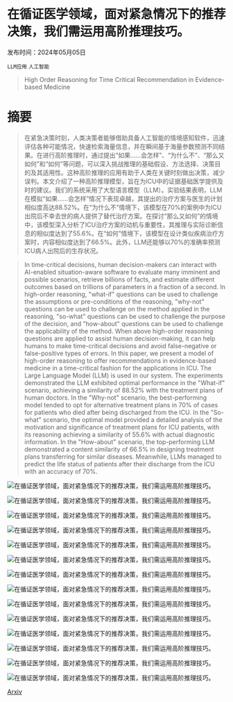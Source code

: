 # 在循证医学领域，面对紧急情况下的推荐决策，我们需运用高阶推理技巧。

发布时间：2024年05月05日

`LLM应用` `人工智能`

> High Order Reasoning for Time Critical Recommendation in Evidence-based Medicine

# 摘要

> 在紧急决策时刻，人类决策者能够借助具备人工智能的情境感知软件，迅速评估各种可能情况，快速检索海量信息，并在瞬间基于海量参数预测不同结果。在进行高阶推理时，通过提出“如果……会怎样”、“为什么不”、“那么又如何”和“如何”等问题，可以深入挑战推理的基础假设、方法选择、决策目的及其适用性。这种高阶推理的应用有助于人类在关键时刻做出决策，减少误判。本文介绍了一种高阶推理模型，旨在为ICU中的证据基础医学提供及时的建议。我们的系统采用了大型语言模型（LLM）。实验结果表明，LLM在模拟“如果……会怎样”情况下表现卓越，其提出的治疗方案与医生的计划相似度高达88.52%。在“为什么不”情境下，该模型在70%的案例中为ICU出院后不幸去世的病人提供了替代治疗方案。在探讨“那么又如何”的情境中，该模型深入分析了ICU治疗方案的动机与重要性，其推理与实际诊断信息的相似度达到了55.6%。在“如何”情境下，该模型在设计类似疾病治疗方案时，内容相似度达到了66.5%。此外，LLM还能够以70%的准确率预测ICU病人出院后的生存状况。

> In time-critical decisions, human decision-makers can interact with AI-enabled situation-aware software to evaluate many imminent and possible scenarios, retrieve billions of facts, and estimate different outcomes based on trillions of parameters in a fraction of a second. In high-order reasoning, "what-if" questions can be used to challenge the assumptions or pre-conditions of the reasoning, "why-not" questions can be used to challenge on the method applied in the reasoning, "so-what" questions can be used to challenge the purpose of the decision, and "how-about" questions can be used to challenge the applicability of the method. When above high-order reasoning questions are applied to assist human decision-making, it can help humans to make time-critical decisions and avoid false-negative or false-positive types of errors. In this paper, we present a model of high-order reasoning to offer recommendations in evidence-based medicine in a time-critical fashion for the applications in ICU. The Large Language Model (LLM) is used in our system. The experiments demonstrated the LLM exhibited optimal performance in the "What-if" scenario, achieving a similarity of 88.52% with the treatment plans of human doctors. In the "Why-not" scenario, the best-performing model tended to opt for alternative treatment plans in 70% of cases for patients who died after being discharged from the ICU. In the "So-what" scenario, the optimal model provided a detailed analysis of the motivation and significance of treatment plans for ICU patients, with its reasoning achieving a similarity of 55.6% with actual diagnostic information. In the "How-about" scenario, the top-performing LLM demonstrated a content similarity of 66.5% in designing treatment plans transferring for similar diseases. Meanwhile, LLMs managed to predict the life status of patients after their discharge from the ICU with an accuracy of 70%.

![在循证医学领域，面对紧急情况下的推荐决策，我们需运用高阶推理技巧。](../../../paper_images/2405.03010/Intuition.png)

![在循证医学领域，面对紧急情况下的推荐决策，我们需运用高阶推理技巧。](../../../paper_images/2405.03010/ID.png)

![在循证医学领域，面对紧急情况下的推荐决策，我们需运用高阶推理技巧。](../../../paper_images/2405.03010/H.png)

![在循证医学领域，面对紧急情况下的推荐决策，我们需运用高阶推理技巧。](../../../paper_images/2405.03010/Whatif.png)

![在循证医学领域，面对紧急情况下的推荐决策，我们需运用高阶推理技巧。](../../../paper_images/2405.03010/Whynot.png)

![在循证医学领域，面对紧急情况下的推荐决策，我们需运用高阶推理技巧。](../../../paper_images/2405.03010/Sowhat.png)

![在循证医学领域，面对紧急情况下的推荐决策，我们需运用高阶推理技巧。](../../../paper_images/2405.03010/Howabout.png)

![在循证医学领域，面对紧急情况下的推荐决策，我们需运用高阶推理技巧。](../../../paper_images/2405.03010/WI1.png)

![在循证医学领域，面对紧急情况下的推荐决策，我们需运用高阶推理技巧。](../../../paper_images/2405.03010/WI2.png)

![在循证医学领域，面对紧急情况下的推荐决策，我们需运用高阶推理技巧。](../../../paper_images/2405.03010/WN1.png)

![在循证医学领域，面对紧急情况下的推荐决策，我们需运用高阶推理技巧。](../../../paper_images/2405.03010/SW1.png)

![在循证医学领域，面对紧急情况下的推荐决策，我们需运用高阶推理技巧。](../../../paper_images/2405.03010/HW2.png)

![在循证医学领域，面对紧急情况下的推荐决策，我们需运用高阶推理技巧。](../../../paper_images/2405.03010/HW1.png)

![在循证医学领域，面对紧急情况下的推荐决策，我们需运用高阶推理技巧。](../../../paper_images/2405.03010/F1.png)

[Arxiv](https://arxiv.org/abs/2405.03010)